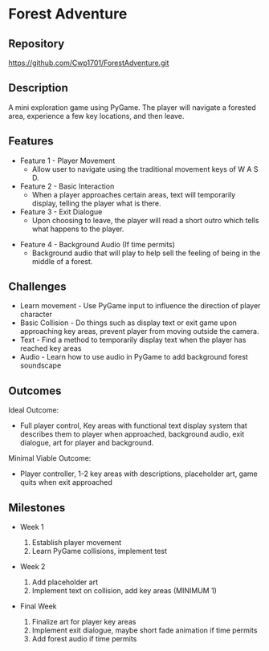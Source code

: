# Forest Adventure

## Repository
https://github.com/Cwp1701/ForestAdventure.git

## Description
A mini exploration game using PyGame. The player will navigate a forested area, experience a few key locations, and then leave.

## Features
- Feature 1 - Player Movement
	- Allow user to navigate using the traditional movement keys of W A S D.
- Feature 2 - Basic Interaction
	- When a player approaches certain areas, text will temporarily display, telling the player what is there.
- Feature 3 - Exit Dialogue
	- Upon choosing to leave, the player will read a short outro which tells what happens to the player.
* Feature 4 - Background Audio (If time permits)
	* Background audio that will play to help sell the feeling of being in the middle of a forest.

## Challenges
- Learn movement - Use PyGame input to influence the direction of player character
- Basic Collision - Do things such as display text or exit game upon approaching key areas, prevent player from moving outside the camera.
- Text - Find a method to temporarily display text when the player has reached key areas
- Audio - Learn how to use audio in PyGame to add background forest soundscape

## Outcomes
Ideal Outcome:
- Full player control, Key areas with functional text display system that describes them to player when approached, background audio, exit dialogue, art for player and background.

Minimal Viable Outcome:
- Player controller, 1-2 key areas with descriptions, placeholder art, game quits when exit approached

## Milestones

- Week 1
  1. Establish player movement
  2. Learn PyGame collisions, implement test

- Week 2
  1. Add placeholder art
  2. Implement text on collision, add key areas (MINIMUM 1)

- Final Week
  1. Finalize art for player key areas
  2. Implement exit dialogue, maybe short fade animation if time permits
  3. Add forest audio if time permits